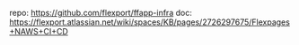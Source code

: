 repo: https://github.com/flexport/ffapp-infra
doc: https://flexport.atlassian.net/wiki/spaces/KB/pages/2726297675/Flexpages+NAWS+CI+CD


